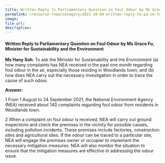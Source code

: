 ```yaml
---  
title: Written Reply to Parliamentary Question on Foul Odour by Ms Grace Fu, Minister for Sustainability and the Environment 
permalink: /resource-room/category/2021-10-04-written-reply-to-pq-on-foul-odours/  
image:  
file_url:  
description:  
---  
```


#### Written Reply to Parliamentary Question on Foul Odour by Ms Grace Fu, Minister for Sustainability and the Environment

**Ms Hany Soh**: To ask the Minister for Sustainability and the Environment (a) how many complaints has NEA received in the past one month regarding foul odour in the air, especially those residing in Woodlands town; and (b) how does NEA carry out the necessary investigation in order to trace the cause of such odour.  

**Answer:**

1 From 1 August to 24 September 2021, the National Environment Agency (NEA) received about 140 complaints regarding foul odour from residents in Woodlands town.   

2 When a complaint on foul odour is received, NEA will carry out ground inspections and check the premises in the vicinity for possible causes, including pollution incidents. These premises include factories, construction sites and agricultural sites. If the odour can be traced to a particular site, NEA will engage the premises owner or occupier to implement the necessary mitigation measures. NEA will also monitor the situation to ensure that the mitigation measures are effective in addressing the odour issue.    
